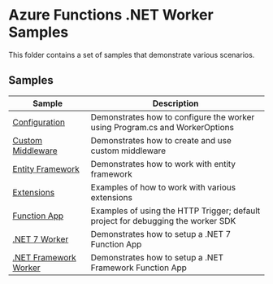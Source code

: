# Azure Functions .NET Worker Samples

This folder contains a set of samples that demonstrate various scenarios.

## Samples

| Sample | Description  |
| ------ | ------------ |
|[Configuration](./Configuration)| Demonstrates how to configure the worker using Program.cs and WorkerOptions |
|[Custom Middleware](./CustomMiddleware)| Demonstrates how to create and use custom middleware |
|[Entity Framework](./EntityFramework])| Demonstrates how to work with entity framework |
|[Extensions](./Extensions)| Examples of how to work with various extensions |
|[Function App](./FunctionApp)| Examples of using the HTTP Trigger; default project for debugging the worker SDK |
|[.NET 7 Worker](./Net7Worker)| Demonstrates how to setup a .NET 7 Function App |
|[.NET Framework Worker](./NetFxWorker)| Demonstrates how to setup a .NET Framework Function App |
